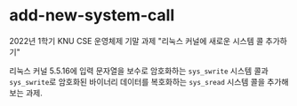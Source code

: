 # add-new-system-call
2022년 1학기 KNU CSE 운영체제 기말 과제 "리눅스 커널에 새로운 시스템 콜 추가하기"

리눅스 커널 5.5.16에 입력 문자열을 보수로 암호화하는 `sys_swrite` 시스템 콜과 `sys_swrite`로 암호화된 바이너리 데이터를 복호화하는 `sys_sread` 시스템 콜을 추가해보는 과제.
